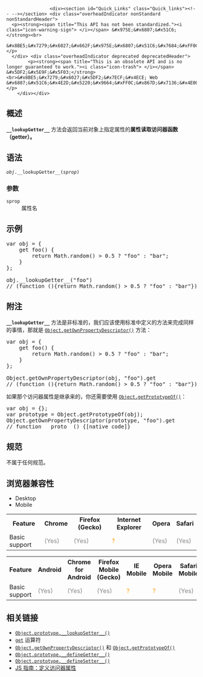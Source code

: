 
                
                  
                    <div><section id="Quick_Links" class="Quick_links"><!-- --></section> <div class="overheadIndicator nonStandard nonStandardHeader"> 
      <p><strong><span title="This API has not been standardized."><i class="icon-warning-sign"> </i></span> &#x975E;&#x6807;&#x51C6;</strong><br> 
      &#x8BE5;&#x7279;&#x6027;&#x662F;&#x975E;&#x6807;&#x51C6;&#x7684;&#xFF0C;&#x8BF7;&#x5C3D;&#x91CF;&#x4E0D;&#x8981;&#x5728;&#x751F;&#x4EA7;&#x73AF;&#x5883;&#x4E2D;&#x4F7F;&#x7528;&#x5B83;&#xFF01;</p> 
      </div> <div class="overheadIndicator deprecated deprecatedHeader"> 
            <p><strong><span title="This is an obsolete API and is no longer guaranteed to work."><i class="icon-trash"> </i></span> &#x5DF2;&#x5E9F;&#x5F03;</strong><br>&#x8BE5;&#x7279;&#x6027;&#x5DF2;&#x7ECF;&#x4ECE; Web &#x6807;&#x51C6;&#x4E2D;&#x5220;&#x9664;&#xFF0C;&#x867D;&#x7136;&#x4E00;&#x4E9B;&#x6D4F;&#x89C8;&#x5668;&#x76EE;&#x524D;&#x4ECD;&#x7136;&#x652F;&#x6301;&#x5B83;&#xFF0C;&#x4F46;&#x4E5F;&#x8BB8;&#x4F1A;&#x5728;&#x672A;&#x6765;&#x7684;&#x67D0;&#x4E2A;&#x65F6;&#x95F4;&#x505C;&#x6B62;&#x652F;&#x6301;&#xFF0C;&#x8BF7;&#x5C3D;&#x91CF;&#x4E0D;&#x8981;&#x4F7F;&#x7528;&#x8BE5;&#x7279;&#x6027;&#x3002;</p> 
        </div></div>

<h2 name="Summary" id="Summary">&#x6982;&#x8FF0;</h2>

<p><code><strong>__lookupGetter__</strong></code> &#x65B9;&#x6CD5;&#x4F1A;&#x8FD4;&#x56DE;&#x5F53;&#x524D;&#x5BF9;&#x8C61;&#x4E0A;&#x6307;&#x5B9A;&#x5C5E;&#x6027;&#x7684;<strong>&#x5C5E;&#x6027;&#x8BFB;&#x53D6;&#x8BBF;&#x95EE;&#x5668;&#x51FD;&#x6570;&#xFF08;getter&#xFF09;&#x3002;</strong></p>

<h2 name="Syntax" id="Syntax">&#x8BED;&#x6CD5;</h2>

<pre class="syntaxbox"><code><em>obj</em>.__lookupGetter__(<em>sprop</em>)</code></pre>

<h3 name="Parameters" id="Parameters">&#x53C2;&#x6570;</h3>

<dl>
 <dt><code>sprop</code></dt>
 <dd>&#x5C5E;&#x6027;&#x540D;</dd>
</dl>

<h2 name="Examples" id="Examples">&#x793A;&#x4F8B;</h2>

<pre class="brush: js">var obj = {
    get foo() {
        return Math.random() &gt; 0.5 ? &quot;foo&quot; : &quot;bar&quot;;
    }
};

obj.__lookupGetter__(&quot;foo&quot;) 
// (function (){return Math.random() &gt; 0.5 ? &quot;foo&quot; : &quot;bar&quot;}) </pre>

<h2 name="Description" id="Description">&#x9644;&#x6CE8;</h2>

<p><code><strong>__lookupGetter__</strong></code> &#x65B9;&#x6CD5;&#x662F;&#x975E;&#x6807;&#x51C6;&#x7684;&#xFF0C;&#x6211;&#x4EEC;&#x5E94;&#x8BE5;&#x4F7F;&#x7528;&#x6807;&#x51C6;&#x4E2D;&#x5B9A;&#x4E49;&#x7684;&#x65B9;&#x6CD5;&#x6765;&#x5B8C;&#x6210;&#x540C;&#x6837;&#x7684;&#x4E8B;&#x60C5;&#xFF0C;&#x90A3;&#x5C31;&#x662F; <a href="/zh-CN/docs/Web/JavaScript/Reference/Global_Objects/Object/getOwnPropertyDescriptor" title="Object.getOwnPropertyDescriptor() &#x8FD4;&#x56DE;&#x6307;&#x5B9A;&#x5BF9;&#x8C61;&#x4E0A;&#x4E00;&#x4E2A;&#x81EA;&#x6709;&#x5C5E;&#x6027;&#x5BF9;&#x5E94;&#x7684;&#x5C5E;&#x6027;&#x63CF;&#x8FF0;&#x7B26;&#x3002;&#xFF08;&#x81EA;&#x6709;&#x5C5E;&#x6027;&#x6307;&#x7684;&#x662F;&#x76F4;&#x63A5;&#x8D4B;&#x4E88;&#x8BE5;&#x5BF9;&#x8C61;&#x7684;&#x5C5E;&#x6027;&#xFF0C;&#x4E0D;&#x9700;&#x8981;&#x4ECE;&#x539F;&#x578B;&#x94FE;&#x4E0A;&#x8FDB;&#x884C;&#x67E5;&#x627E;&#x7684;&#x5C5E;&#x6027;&#xFF09;"><code>Object.getOwnPropertyDescriptor()</code></a> &#x65B9;&#x6CD5;&#xFF1A;</p>

<pre class="brush: js">var obj = {
    get foo() {
        return Math.random() &gt; 0.5 ? &quot;foo&quot; : &quot;bar&quot;;
    }
};

Object.getOwnPropertyDescriptor(obj, &quot;foo&quot;).get
// (function (){return Math.random() &gt; 0.5 ? &quot;foo&quot; : &quot;bar&quot;})
</pre>

<p>&#x5982;&#x679C;&#x90A3;&#x4E2A;&#x8BBF;&#x95EE;&#x5668;&#x5C5E;&#x6027;&#x662F;&#x7EE7;&#x627F;&#x6765;&#x7684;&#xFF0C;&#x4F60;&#x8FD8;&#x9700;&#x8981;&#x4F7F;&#x7528; <a href="/zh-CN/docs/Web/JavaScript/Reference/Global_Objects/Object/getPrototypeOf" title="Object.getPrototypeOf() &#x65B9;&#x6CD5;&#x8FD4;&#x56DE;&#x6307;&#x5B9A;&#x5BF9;&#x8C61;&#x7684;&#x539F;&#x578B;&#xFF08;&#x4E5F;&#x5C31;&#x662F;&#x8BE5;&#x5BF9;&#x8C61;&#x5185;&#x90E8;&#x5C5E;&#x6027;[[Prototype]]&#x7684;&#x503C;&#xFF09;&#x3002;"><code>Object.getPrototypeOf()</code></a>&#xFF1A;</p>

<pre class="brush: js">var obj = {};
var prototype = Object.getPrototypeOf(obj);
Object.getOwnPropertyDescriptor(prototype, &quot;foo&quot;).get 
// function __proto__() {[native code]}
</pre>

<h2 name="Specifications" id="Specifications">&#x89C4;&#x8303;</h2>

<p>&#x4E0D;&#x5C5E;&#x4E8E;&#x4EFB;&#x4F55;&#x89C4;&#x8303;&#x3002;</p>

<h2 id="&#x6D4F;&#x89C8;&#x5668;&#x517C;&#x5BB9;&#x6027;">&#x6D4F;&#x89C8;&#x5668;&#x517C;&#x5BB9;&#x6027;</h2>

<p></p><div class="htab"> 
    <a name="AutoCompatibilityTable" id="AutoCompatibilityTable"></a> 
    <ul> 
        <li class="selected"><a>Desktop</a></li> 
        <li><a>Mobile</a></li> 
    </ul> 
</div><p></p>

<div id="compat-desktop">
<table class="compat-table">
 <tbody>
  <tr>
   <th>Feature</th>
   <th>Chrome</th>
   <th>Firefox (Gecko)</th>
   <th>Internet Explorer</th>
   <th>Opera</th>
   <th>Safari</th>
  </tr>
  <tr>
   <td>Basic support</td>
   <td><span title="Please update this with the earliest version of support." style="color: #888;">(Yes)</span></td>
   <td><span title="Please update this with the earliest version of support." style="color: #888;">(Yes)</span></td>
   <td><span title="Compatibility unknown; please update this." style="color: rgb(255, 153, 0);">?</span></td>
   <td><span title="Please update this with the earliest version of support." style="color: #888;">(Yes)</span></td>
   <td><span title="Please update this with the earliest version of support." style="color: #888;">(Yes)</span></td>
  </tr>
 </tbody>
</table>
</div>

<div id="compat-mobile">
<table class="compat-table">
 <tbody>
  <tr>
   <th>Feature</th>
   <th>Android</th>
   <th>Chrome for Android</th>
   <th>Firefox Mobile (Gecko)</th>
   <th>IE Mobile</th>
   <th>Opera Mobile</th>
   <th>Safari Mobile</th>
  </tr>
  <tr>
   <td>Basic support</td>
   <td><span title="Please update this with the earliest version of support." style="color: #888;">(Yes)</span></td>
   <td><span title="Please update this with the earliest version of support." style="color: #888;">(Yes)</span></td>
   <td><span title="Please update this with the earliest version of support." style="color: #888;">(Yes)</span></td>
   <td><span title="Compatibility unknown; please update this." style="color: rgb(255, 153, 0);">?</span></td>
   <td><span title="Compatibility unknown; please update this." style="color: rgb(255, 153, 0);">?</span></td>
   <td><span title="Please update this with the earliest version of support." style="color: #888;">(Yes)</span></td>
  </tr>
 </tbody>
</table>
</div>

<h2 name="See_also" id="See_also">&#x76F8;&#x5173;&#x94FE;&#x63A5;</h2>

<ul>
 <li><a href="/zh-CN/docs/Web/JavaScript/Reference/Global_Objects/Object/__lookupSetter__" class="new" title="&#x6B64;&#x9875;&#x9762;&#x4ECD;&#x672A;&#x88AB;&#x672C;&#x5730;&#x5316;, &#x671F;&#x5F85;&#x60A8;&#x7684;&#x7FFB;&#x8BD1;!"><code>Object.prototype.__lookupSetter__()</code></a></li>
 <li><a href="/zh-CN/docs/Web/JavaScript/Reference/Operators/get" class="new" title="&#x6B64;&#x9875;&#x9762;&#x4ECD;&#x672A;&#x88AB;&#x672C;&#x5730;&#x5316;, &#x671F;&#x5F85;&#x60A8;&#x7684;&#x7FFB;&#x8BD1;!"><code>get</code></a> &#x8FD0;&#x7B97;&#x7B26;</li>
 <li><a href="/zh-CN/docs/Web/JavaScript/Reference/Global_Objects/Object/getOwnPropertyDescriptor" title="Object.getOwnPropertyDescriptor() &#x8FD4;&#x56DE;&#x6307;&#x5B9A;&#x5BF9;&#x8C61;&#x4E0A;&#x4E00;&#x4E2A;&#x81EA;&#x6709;&#x5C5E;&#x6027;&#x5BF9;&#x5E94;&#x7684;&#x5C5E;&#x6027;&#x63CF;&#x8FF0;&#x7B26;&#x3002;&#xFF08;&#x81EA;&#x6709;&#x5C5E;&#x6027;&#x6307;&#x7684;&#x662F;&#x76F4;&#x63A5;&#x8D4B;&#x4E88;&#x8BE5;&#x5BF9;&#x8C61;&#x7684;&#x5C5E;&#x6027;&#xFF0C;&#x4E0D;&#x9700;&#x8981;&#x4ECE;&#x539F;&#x578B;&#x94FE;&#x4E0A;&#x8FDB;&#x884C;&#x67E5;&#x627E;&#x7684;&#x5C5E;&#x6027;&#xFF09;"><code>Object.getOwnPropertyDescriptor()</code></a> &#x548C; <a href="/zh-CN/docs/Web/JavaScript/Reference/Global_Objects/Object/getPrototypeOf" title="Object.getPrototypeOf() &#x65B9;&#x6CD5;&#x8FD4;&#x56DE;&#x6307;&#x5B9A;&#x5BF9;&#x8C61;&#x7684;&#x539F;&#x578B;&#xFF08;&#x4E5F;&#x5C31;&#x662F;&#x8BE5;&#x5BF9;&#x8C61;&#x5185;&#x90E8;&#x5C5E;&#x6027;[[Prototype]]&#x7684;&#x503C;&#xFF09;&#x3002;"><code>Object.getPrototypeOf()</code></a></li>
 <li><a href="/zh-CN/docs/Web/JavaScript/Reference/Global_Objects/Object/__defineGetter__" title="__defineGetter__ &#x65B9;&#x6CD5;&#x53EF;&#x4EE5;&#x5C06;&#x4E00;&#x4E2A;&#x51FD;&#x6570;&#x7ED1;&#x5B9A;&#x5728;&#x5F53;&#x524D;&#x5BF9;&#x8C61;&#x7684;&#x6307;&#x5B9A;&#x5C5E;&#x6027;&#x4E0A;&#xFF0C;&#x5F53;&#x90A3;&#x4E2A;&#x5C5E;&#x6027;&#x7684;&#x503C;&#x88AB;&#x8BFB;&#x53D6;&#x65F6;&#xFF0C;&#x4F60;&#x6240;&#x7ED1;&#x5B9A;&#x7684;&#x51FD;&#x6570;&#x5C31;&#x4F1A;&#x88AB;&#x8C03;&#x7528;&#x3002;"><code>Object.prototype.__defineGetter__()</code></a></li>
 <li><a href="/zh-CN/docs/Web/JavaScript/Reference/Global_Objects/Object/__defineSetter__" title="__defineSetter__ &#x65B9;&#x6CD5;&#x53EF;&#x4EE5;&#x5C06;&#x4E00;&#x4E2A;&#x51FD;&#x6570;&#x7ED1;&#x5B9A;&#x5728;&#x5F53;&#x524D;&#x5BF9;&#x8C61;&#x7684;&#x6307;&#x5B9A;&#x5C5E;&#x6027;&#x4E0A;&#xFF0C;&#x5F53;&#x90A3;&#x4E2A;&#x5C5E;&#x6027;&#x88AB;&#x8D4B;&#x503C;&#x65F6;&#xFF0C;&#x4F60;&#x6240;&#x7ED1;&#x5B9A;&#x7684;&#x51FD;&#x6570;&#x5C31;&#x4F1A;&#x88AB;&#x8C03;&#x7528;&#x3002;"><code>Object.prototype.__defineSetter__()</code></a></li>
 <li><a href="/zh-CN/docs/Web/JavaScript/Guide/Working_with_Objects#Defining_getters_and_setters" title="JavaScript/Guide/Creating_New_Objects/Defining_Getters_and_Setters">JS &#x6307;&#x5357;&#xFF1A;&#x5B9A;&#x4E49;&#x8BBF;&#x95EE;&#x5668;&#x5C5E;&#x6027;</a></li>
</ul>
                  
                
              